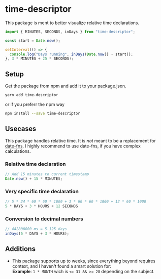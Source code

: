 # time-descriptor

This package is ment to better visualize relative time declarations.

```js
import { MINUTES, SECONDS, inDays } from "time-descriptor";

const start = Date.now();

setInterval(() => {
  console.log("Days running", inDays(Date.now() - start));
}, 3 * MINUTES + 25 * SECONDS);
```

## Setup

Get the package from npm and add it to your package.json.

```sh
yarn add time-descriptor
```

or if you preferr the npm way

```sh
npm install --save time-descriptor
```

## Usecases

This package handles relative time. It is _not_ meant to be a replacement for [date-fns](https://date-fns.org/). I highly recommend to use date-fns, if you have complex calculations.

### Relative time declaration

```js
// Add 15 minutes to current timestamp
Date.now() + 15 * MINUTES;
```

### Very specific time declaration

```js
// 5 * 24 * 60 * 60 * 1000 + 3 * 60 * 60 * 1000 + 12 * 60 * 1000
5 * DAYS + 3 * HOURS + 12 SECONDS
```

### Conversion to decimal numbers

```js
// 442800000 ms = 5.125 days
inDays(5 * DAYS + 3 * HOURS);
```

## Additions

- This package supports up to weeks, since everything beyond requires context, and I haven't found a smart solution for:  
  **Example**: `1 * MONTH` wich is `<= 31 && >= 28` depending on the subject.
